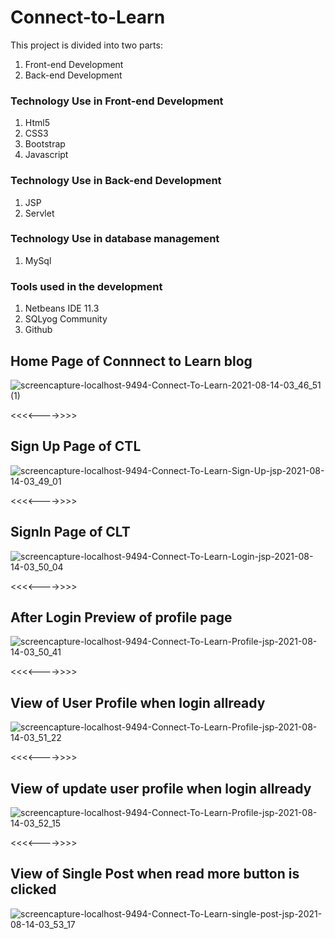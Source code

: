 # Connect-to-Learn
This project is divided into two parts:
1. Front-end Development
2. Back-end Development

### Technology Use in Front-end Development 
1. Html5
2. CSS3
3. Bootstrap
4. Javascript

### Technology Use in Back-end Development 
1. JSP
2. Servlet

### Technology Use in database management
1. MySql

### Tools used in the development
1. Netbeans IDE 11.3
2. SQLyog Community 
3. Github


## Home Page of Connnect to Learn blog
![screencapture-localhost-9494-Connect-To-Learn-2021-08-14-03_46_51 (1)](https://user-images.githubusercontent.com/71713885/129426160-3f23e048-c8a0-471a-ba9f-10e6b8dc42a9.png)

<<<<---->>>>
## Sign Up Page of CTL
![screencapture-localhost-9494-Connect-To-Learn-Sign-Up-jsp-2021-08-14-03_49_01](https://user-images.githubusercontent.com/71713885/129426255-44eff0c8-6290-4f6f-b16e-f70beb1ed821.png)

<<<<---->>>>
## SignIn Page of CLT
![screencapture-localhost-9494-Connect-To-Learn-Login-jsp-2021-08-14-03_50_04](https://user-images.githubusercontent.com/71713885/129426307-f7f58296-d8f1-4ea6-9dc1-541f5759b9ad.png)

<<<<---->>>>
## After Login Preview of profile page
![screencapture-localhost-9494-Connect-To-Learn-Profile-jsp-2021-08-14-03_50_41](https://user-images.githubusercontent.com/71713885/129426339-67ca1aa8-1c3f-43f0-9375-e16558dc21a0.png)

<<<<---->>>>
## View of User Profile when login allready
![screencapture-localhost-9494-Connect-To-Learn-Profile-jsp-2021-08-14-03_51_22](https://user-images.githubusercontent.com/71713885/129426399-4ae1f2ea-cae0-4753-888d-90cffdb24ae8.png)

<<<<---->>>>
## View of update user profile when login allready
![screencapture-localhost-9494-Connect-To-Learn-Profile-jsp-2021-08-14-03_52_15](https://user-images.githubusercontent.com/71713885/129426462-75b08811-b154-419b-9948-e0e73f868da9.png)

<<<<---->>>>
## View of Single Post when read more button is clicked
![screencapture-localhost-9494-Connect-To-Learn-single-post-jsp-2021-08-14-03_53_17](https://user-images.githubusercontent.com/71713885/129426520-01fe3d4d-8ec3-4764-a9d8-6b33428a5d80.png)

